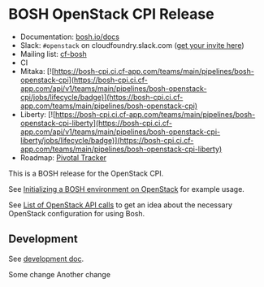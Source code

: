 # BOSH OpenStack CPI Release

* Documentation: [bosh.io/docs](https://bosh.io/docs)
* Slack: `#openstack` on cloudfoundry.slack.com ([get your invite here](https://slack.cloudfoundry.org/))
* Mailing list: [cf-bosh](https://lists.cloudfoundry.org/pipermail/cf-bosh)
* CI 
 * Mitaka:  [![https://bosh-cpi.ci.cf-app.com/teams/main/pipelines/bosh-openstack-cpi](https://bosh-cpi.ci.cf-app.com/api/v1/teams/main/pipelines/bosh-openstack-cpi/jobs/lifecycle/badge)](https://bosh-cpi.ci.cf-app.com/teams/main/pipelines/bosh-openstack-cpi)
 * Liberty: [![https://bosh-cpi.ci.cf-app.com/teams/main/pipelines/bosh-openstack-cpi-liberty](https://bosh-cpi.ci.cf-app.com/api/v1/teams/main/pipelines/bosh-openstack-cpi-liberty/jobs/lifecycle/badge)](https://bosh-cpi.ci.cf-app.com/teams/main/pipelines/bosh-openstack-cpi-liberty)
* Roadmap: [Pivotal Tracker](https://www.pivotaltracker.com/n/projects/1456570)

This is a BOSH release for the OpenStack CPI.

See [Initializing a BOSH environment on OpenStack](https://bosh.io/docs/init-openstack.html) for example usage.

See [List of OpenStack API calls](docs/openstack-api-calls.md) to get an idea about the necessary OpenStack configuration for using Bosh.

## Development

See [development doc](CONTRIBUTING.md).

Some change
Another change
